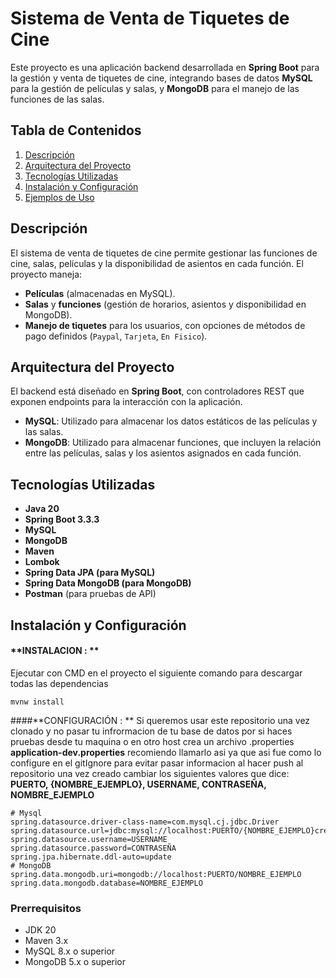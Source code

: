 # Sistema de Venta de Tiquetes de Cine

Este proyecto es una aplicación backend desarrollada en **Spring Boot** para la gestión y venta de tiquetes de cine, integrando bases de datos **MySQL** para la gestión de películas y salas, y **MongoDB** para el manejo de las funciones de las salas.

## Tabla de Contenidos

1. [Descripción](#descripción)
2. [Arquitectura del Proyecto](#arquitectura-del-proyecto)
3. [Tecnologías Utilizadas](#tecnologías-utilizadas)
4. [Instalación y Configuración](#instalación-y-configuración)
5. [Ejemplos de Uso](#ejemplos-de-uso)

## Descripción

El sistema de venta de tiquetes de cine permite gestionar las funciones de cine, salas, películas y la disponibilidad de asientos en cada función. El proyecto maneja:

- **Películas** (almacenadas en MySQL).
- **Salas** y **funciones** (gestión de horarios, asientos y disponibilidad en MongoDB).
- **Manejo de tiquetes** para los usuarios, con opciones de métodos de pago definidos (`Paypal`, `Tarjeta`, `En Fisico`).

## Arquitectura del Proyecto

El backend está diseñado en **Spring Boot**, con controladores REST que exponen endpoints para la interacción con la aplicación.

- **MySQL**: Utilizado para almacenar los datos estáticos de las películas y las salas.
- **MongoDB**: Utilizado para almacenar funciones, que incluyen la relación entre las películas, salas y los asientos asignados en cada función.

## Tecnologías Utilizadas

- **Java 20**
- **Spring Boot 3.3.3**
- **MySQL**
- **MongoDB**
- **Maven**
- **Lombok**
- **Spring Data JPA (para MySQL)**
- **Spring Data MongoDB (para MongoDB)**
- **Postman** (para pruebas de API)

## Instalación y Configuración

#### **INSTALACION : **
Ejecutar con CMD en el proyecto el siguiente comando para descargar todas las dependencias
```
mvnw install
```

####**CONFIGURACIÓN : **
Si queremos usar este repositorio una vez clonado y no pasar tu infrormacion de tu base de datos por si haces pruebas desde tu maquina o en otro host crea un archivo .properties
**application-dev.properties** recomiendo llamarlo asi ya que asi fue como lo configure en el gitIgnore para evitar pasar informacion al hacer push al repositorio una vez creado cambiar los siguientes valores que dice:
**PUERTO, {NOMBRE_EJEMPLO}, USERNAME, CONTRASEÑA, NOMBRE_EJEMPLO**
```
# Mysql
spring.datasource.driver-class-name=com.mysql.cj.jdbc.Driver
spring.datasource.url=jdbc:mysql://localhost:PUERTO/{NOMBRE_EJEMPLO}createDatabaseIfNotExist=true
spring.datasource.username=USERNAME
spring.datasource.password=CONTRASEÑA
spring.jpa.hibernate.ddl-auto=update
# MongoDB
spring.data.mongodb.uri=mongodb://localhost:PUERTO/NOMBRE_EJEMPLO
spring.data.mongodb.database=NOMBRE_EJEMPLO
```

### Prerrequisitos

- JDK 20
- Maven 3.x
- MySQL 8.x o superior
- MongoDB 5.x o superior
